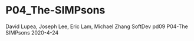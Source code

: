 # P04_The-SIMPsons

David Lupea, Joseph Lee, Eric Lam, Michael Zhang
SoftDev pd09
P04-The SIMPsons
2020-4-24
